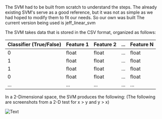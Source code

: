 The SVM had to be built from scratch to understand the steps. The already existing SVM's serve as a good reference, but it was not as simple as we had hoped to modify them to fit our needs. So our own was built
The current version being used is jeff_linear_svm

The SVM takes data that is stored in the CSV format, organized as follows:

| Classifier (True/False) | Feature 1 | Feature 2 | ... | Feature N |
| ------------- | ------------- | ------------- | ------------- | ------------- |
| 0  | float  | float  | ...  | float  |
| 1  | float  | float  | ...  | float  |
| 1  | float  | float  | ...  | float  |
| 0  | float  | float  | ...  | float  |
| ...  | ...  | ...  | ...  | ...  |

In a 2-Dimensional space, the SVM produces the following:
(The following are screenshots from a 2-D test for x > y and y > x)

![Text](/../../data/images/graph1.PNG "optional Title")
